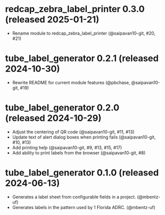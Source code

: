 # redcap_zebra_label_printer 0.3.0 (released 2025-01-21)
- Rename module to redcap_zebra_label_printer (@saipavan10-git, #20, #21)

# tube_label_generator 0.2.1 (released 2024-10-30)
- Rewrite README for current module features (@pbchase, @saipavan10-git, #19)

# tube_label_generator 0.2.0 (released 2024-10-29)
- Adjust the centering of QR code (@saipavan10-git, #11, #13)
- Update text of alert dialog boxes when printing fails (@saipavan10-git, #10, #13)
- Add printing help (@saipavan10-git, #9, #13, #15, #17)
- Add ability to print labels from the browser (@saipavan10-git, #8)

# tube_label_generator 0.1.0 (released 2024-06-13)
- Generates a label sheet from configurable fields in a project. (@mbentz-uf)
- Generates labels in the pattern used by 1 Florida ADRC. (@mbentz-uf)

